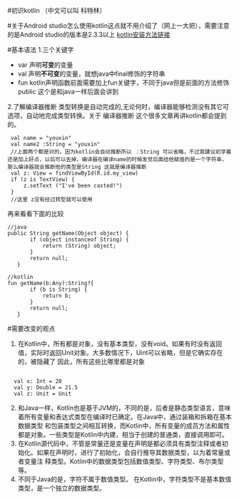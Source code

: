 #初识kotlin
（中文可以叫 科特林）

#关于Android studio怎么使用kotlin这点就不用介绍了（网上一大把），需要注意的是Android studio的版本是2.3.3以上
 [kotlin安装方法链接](http://www.cnblogs.com/duduhuo/p/6839990.html)

#基本语法
1.三个关键字
  - var 声明**可变**的变量
- val 声明**不可变**的变量，就想java中final修饰的字符串
 - fun kotlin声明函数前面需要加上fun关键字，不同于java但是前面的方法修饰public 这个是和java一样后面会讲到 

2.了解编译器推断
  类型转换是自动完成的,无论何时，编译器能够检测没有其它可选项，自动地完成类型转换。关于 编译器推断 这个很多文章再讲kotlin都会提到的。
```
 val name = "youxin"
 val name2 :String = "youxin"
 //上面两个都是对的，因为kotlin会自动推断所以 ：String 可以省略，不过我建议初学着还是加上好点，以后可以去掉，编译器在编译name的时候发觉后面给他赋值的是一个字符串，那么编译器就会推断他的类型是String 这就是编译器推断
 val z: View = findViewById(R.id.my_view) 
 if (z is TextView) {
     z.setText ("I've been casted!")
 }
 //这里 z没有经过转型就可以使用
```
 再来看看下面的比较
 ```
 //java
 public String getName(Object object) {
        if (object instanceof String) {
            return (String) object;
        }
        return null;
    }
 
 //kotlin
 fun getName(b:Any):String?{
        if (b is String) {
            return b;
        }
        return null;
    }
 ```
 
#需要改变的观点

1. 在Kotlin中，所有都是对象，没有基本类型，没有void。如果有时没有返回值，实际时返回Unit对象。大多数情况下，Uint可以省略，但是它确实存在的，被隐藏了
  因此，所有这些比哪里都是对象
  
```

  val x: Int = 20
  val y: Double = 21.5
  val z: Unit = Unit
```


2. 和Java一样，Kotlin也是基于JVM的，不同的是，后者是静态类型语言，意味着所有变量和表达式类型在编译时已确定。在Java中，通过装箱和拆箱在基本数据类型    和包装类型之间相互转换，而Kotlin中，所有变量的成员方法和属性都是对象。一些类型是Kotlin中内建，相当于创建的普通类，直接调用即可。
3. 在Kotlin源代码中，不管是常量还是变量在声明是都必须具有类型注释或者初始化。如果在声明时，进行了初始化，会自行推导其数据类型，以为着常量或者变量注    释类型。Kotlin中的数据类型包括数值类型、字符类型、布尔类型等。 
4. 不同于Java的是，字符不属于数值类型。 在Kotlin中，字符类型不是基本数值类型，是一个独立的数据类型。 


